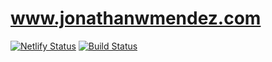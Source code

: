 # www.jonathanwmendez.com

[![Netlify Status](https://api.netlify.com/api/v1/badges/0435d445-5e96-4aa3-85b7-6449a7682bcc/deploy-status)](https://app.netlify.com/sites/jonathanwmendez/deploys) [![Build Status](https://travis-ci.com/mendezjw/www.jonathanwmendez.com.svg?token=UCKMK4qBmtqwR5ZodP8S&branch=master)](https://travis-ci.com/mendezjw/www.jonathanwmendez.com)
